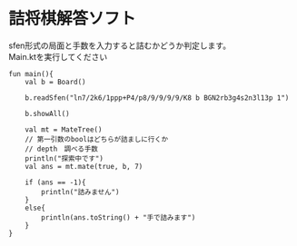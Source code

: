# 詰将棋解答ソフト
sfen形式の局面と手数を入力すると詰むかどうか判定します。<br>
Main.ktを実行してください<br>
```Mainkt
fun main(){
    val b = Board()

    b.readSfen("ln7/2k6/1ppp+P4/p8/9/9/9/9/K8 b BGN2rb3g4s2n3l13p 1")

    b.showAll()

    val mt = MateTree()
    // 第一引数のboolはどちらが詰ましに行くか
    // depth　調べる手数　
    println("探索中です")
    val ans = mt.mate(true, b, 7)

    if (ans == -1){
        println("詰みません")
    }
    else{
        println(ans.toString() + "手で詰みます")
    }
}
```
